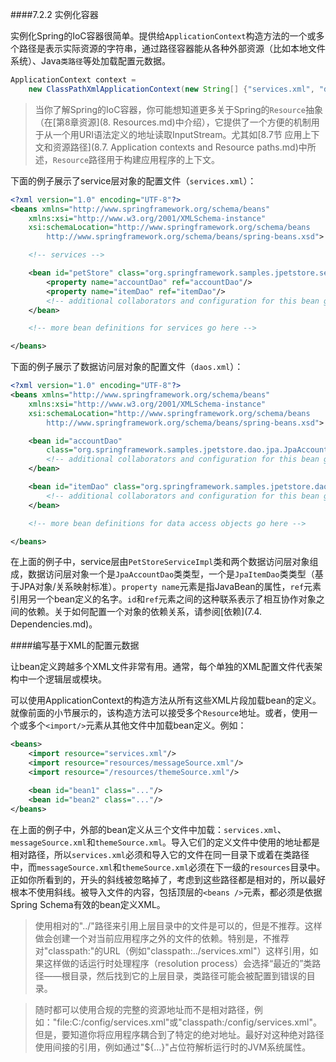 ####7.2.2 实例化容器

实例化Spring的IoC容器很简单。提供给`ApplicationContext`构造方法的一个或多个路径是表示实际资源的字符串，通过路径容器能从各种外部资源（比如本地文件系统）、Java`类路径`等处加载配置元数据。

```java
ApplicationContext context =
    new ClassPathXmlApplicationContext(new String[] {"services.xml", "daos.xml"});
```

>当你了解Spring的IoC容器，你可能想知道更多关于Spring的`Resource`抽象（在[第8章资源](8. Resources.md)中介绍），它提供了一个方便的机制用于从一个用URI语法定义的地址读取InputStream。尤其如[8.7节 应用上下文和资源路径](8.7. Application contexts and Resource paths.md)中所述，`Resource`路径用于构建应用程序的上下文。

下面的例子展示了service层对象的配置文件（`services.xml`）：

```xml
<?xml version="1.0" encoding="UTF-8"?>
<beans xmlns="http://www.springframework.org/schema/beans"
    xmlns:xsi="http://www.w3.org/2001/XMLSchema-instance"
    xsi:schemaLocation="http://www.springframework.org/schema/beans
        http://www.springframework.org/schema/beans/spring-beans.xsd">

    <!-- services -->

    <bean id="petStore" class="org.springframework.samples.jpetstore.services.PetStoreServiceImpl">
        <property name="accountDao" ref="accountDao"/>
        <property name="itemDao" ref="itemDao"/>
        <!-- additional collaborators and configuration for this bean go here -->
    </bean>

    <!-- more bean definitions for services go here -->

</beans>
```

下面的例子展示了数据访问层对象的配置文件（`daos.xml`）：

```xml
<?xml version="1.0" encoding="UTF-8"?>
<beans xmlns="http://www.springframework.org/schema/beans"
    xmlns:xsi="http://www.w3.org/2001/XMLSchema-instance"
    xsi:schemaLocation="http://www.springframework.org/schema/beans
        http://www.springframework.org/schema/beans/spring-beans.xsd">

    <bean id="accountDao"
        class="org.springframework.samples.jpetstore.dao.jpa.JpaAccountDao">
        <!-- additional collaborators and configuration for this bean go here -->
    </bean>

    <bean id="itemDao" class="org.springframework.samples.jpetstore.dao.jpa.JpaItemDao">
        <!-- additional collaborators and configuration for this bean go here -->
    </bean>

    <!-- more bean definitions for data access objects go here -->

</beans>
```

在上面的例子中，service层由`PetStoreServiceImpl`类和两个数据访问层对象组成，数据访问层对象一个是`JpaAccountDao`类类型，一个是`JpaItemDao`类类型（基于JPA对象/关系映射标准）。`property name`元素是指JavaBean的属性，`ref`元素引用另一个bean定义的名字。`id`和`ref`元素之间的这种联系表示了相互协作对象之间的依赖。关于如何配置一个对象的依赖关系，请参阅[依赖](7.4. Dependencies.md)。

####编写基于XML的配置元数据

让bean定义跨越多个XML文件非常有用。通常，每个单独的XML配置文件代表架构中一个逻辑层或模块。

可以使用ApplicationContext的构造方法从所有这些XML片段加载bean的定义。就像前面的小节展示的，该构造方法可以接受多个`Resource`地址。或者，使用一个或多个`<import/>`元素从其他文件中加载bean定义。例如：

```xml
<beans>
    <import resource="services.xml"/>
    <import resource="resources/messageSource.xml"/>
    <import resource="/resources/themeSource.xml"/>

    <bean id="bean1" class="..."/>
    <bean id="bean2" class="..."/>
</beans>
```

在上面的例子中，外部的bean定义从三个文件中加载：`services.xml`、`messageSource.xml`和`themeSource.xml`。导入它们的定义文件中使用的地址都是相对路径，所以`services.xml`必须和导入它的文件在同一目录下或着在类路径中，而`messageSource.xml`和`themeSource.xml`必须在下一级的`resources`目录中。正如你所看到的，开头的斜线被忽略掉了，考虑到这些路径都是相对的，所以最好根本不使用斜线。被导入文件的内容，包括顶层的`<beans />`元素，都必须是依据Spring Schema有效的bean定义XML。

>使用相对的"../"路径来引用上层目录中的文件是可以的，但是不推荐。这样做会创建一个对当前应用程序之外的文件的依赖。特别是，不推荐对"classpath:"的URL（例如"classpath:../services.xml"）这样引用，如果这样做的话运行时处理程序（resolution process）会选择“最近的”类路径——根目录，然后找到它的上层目录，类路径可能会被配置到错误的目录。

>随时都可以使用合规的完整的资源地址而不是相对路径，例如："file:C:/config/services.xml"或"classpath:/config/services.xml"。但是，要知道你将应用程序耦合到了特定的绝对地址。最好对这种绝对路径使用间接的引用，例如通过"${…}"占位符解析运行时的JVM系统属性。

